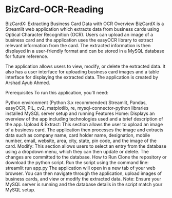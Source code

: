 # BizCard-OCR-Reading
BizCardX: Extracting Business Card Data with OCR Overview BizCardX is a Streamlit web application which extracts data from business cards using Optical Character Recognition (OCR). Users can upload an image of a business card and the application uses the easyOCR library to extract relevant information from the card. The extracted information is then displayed in a user-friendly format and can be stored in a MySQL database for future reference.

The application allows users to view, modify, or delete the extracted data. It also has a user interface for uploading business card images and a table interface for displaying the extracted data. The application is created by Arshad Ayub Ahmed.

Prerequisites To run this application, you'll need:

Python environment (Python 3.x recommended) Streamlit, Pandas, easyOCR, PIL, cv2, matplotlib, re, mysql-connector-python libraries installed MySQL server setup and running Features Home: Displays an overview of the app including technologies used and a brief description of the app. Upload & Extract: This section allows the user to upload an image of a business card. The application then processes the image and extracts data such as company name, card holder name, designation, mobile number, email, website, area, city, state, pin code, and the image of the card. Modify: This section allows users to select an entry from the database using a dropdown menu, which they can then update or delete. The changes are committed to the database. How to Run Clone the repository or download the python script. Run the script using the command line: streamlit run app.py The application will open in a new tab of your web browser. You can then navigate through the application, upload images of business cards, and view or modify the extracted data. Note: Ensure your MySQL server is running and the database details in the script match your MySQL setup.
